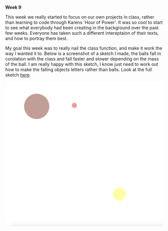 **Week 9**

This week we really started to focus on our own projects in class, rather than learning to code through Karens 'Hour of Power'. 
It was so cool to start to see what everybody had been creating in the background over the past few weeks. Everyone has taken such a different intereptaion of their texts, and how to portray them best. 

My goal this week was to really nail the class function, and make it work the way I wanted it to. Below is a screenshot of a sketch I made, the balls fall in corolation with the class and fall faster and slower depending on the mass of the ball. I am really happy with this sketch, I know just need to work out how to make the falling objects letters rather than balls. Look at the full sketch [here](https://rubybrown101.github.io/codewordsstudio/SKO1/week9/balls_falling/).

![](ballsfallingSS.png)

